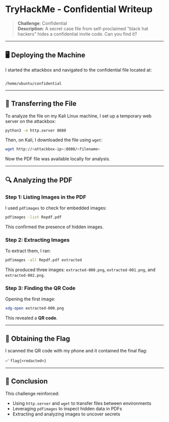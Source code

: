 # TryHackMe - Confidential Writeup

> **Challenge**: Confidential  
> **Description**: A secret case file from self-proclaimed "black hat hackers" hides a confidential invite code. Can you find it?  

---

## 🖥️ Deploying the Machine
I started the attackbox and navigated to the confidential file located at:

```

/home/ubuntu/confidential

````

---

## 📂 Transferring the File

To analyze the file on my Kali Linux machine, I set up a temporary web server on the attackbox:

```bash
python3 -m http.server 8080
````

Then, on Kali, I downloaded the file using `wget`:

```bash
wget http://<attackbox-ip>:8080/<filename>
```

Now the PDF file was available locally for analysis.

---

## 🔍 Analyzing the PDF

### Step 1: Listing Images in the PDF

I used `pdfimages` to check for embedded images:

```bash
pdfimages -list Repdf.pdf
```

This confirmed the presence of hidden images.

### Step 2: Extracting Images

To extract them, I ran:

```bash
pdfimages -all Repdf.pdf extracted
```

This produced three images:
`extracted-000.png`, `extracted-001.png`, and `extracted-002.png`.

### Step 3: Finding the QR Code

Opening the first image:

```bash
xdg-open extracted-000.png
```

This revealed a **QR code**.

---

## 🚩 Obtaining the Flag

I scanned the QR code with my phone and it contained the final flag:

✅ `flag{<redacted>}`

---

## 🎯 Conclusion

This challenge reinforced:

* Using `http.server` and `wget` to transfer files between environments
* Leveraging `pdfimages` to inspect hidden data in PDFs
* Extracting and analyzing images to uncover secrets